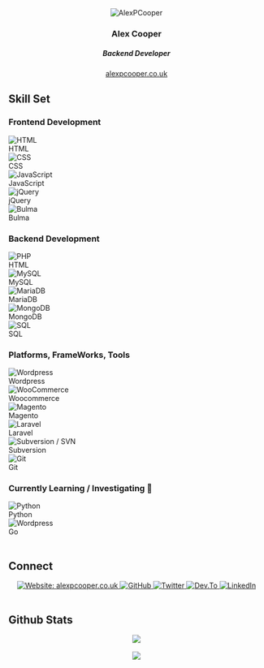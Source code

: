 <link rel="stylesheet" type="text/css" media="all" href="https://alexpcooper.co.uk/assets/github-io-styles.css?2258" />
<div align="center">
   <img src="https://alexpcooper.co.uk/wp-content/themes/alexpcooper/images/alex-cooper-128.png" alt="AlexPCooper" class="top_image" />
</div>

<div align="center">
   <h3 class="title">Alex Cooper</h3>
   <h5 class="subtitle">Backend Developer</h5>
   <a href="https://alexpcooper.co.uk/" class="website_link" target="_blank">alexpcooper.co.uk</a> 
</div> 


<h2 class="section_title">Skill Set</h2>


<h3 class="section_title">Frontend Development</h3>
<div class="row">
  <div class="col total5">
    <img src="https://alexpcooper.co.uk/assets/skill-icons/html5.svg" alt="HTML"><br>
    HTML
  </div>
  <div class="col total5">
    <img src="https://alexpcooper.co.uk/assets/skill-icons/css.svg" alt="CSS"><br>
    CSS
  </div>
  <div class="col total5">
    <img src="https://alexpcooper.co.uk/assets/skill-icons/javascript.svg" alt="JavaScript"><br>
    JavaScript
  </div>
  <div class="col total5">
    <img src="https://alexpcooper.co.uk/assets/skill-icons/jquery.svg" alt="jQuery"><br>
    jQuery
  </div>
  <div class="col total5">
    <img src="https://alexpcooper.co.uk/assets/skill-icons/bulma.svg" alt="Bulma"><br>
    Bulma
  </div>
</div>


<h3 class="section_title">Backend Development</h3>

<div class="row">
  <div class="col total5">
    <img src="https://alexpcooper.co.uk/assets/skill-icons/php.svg" alt="PHP"><br>
    HTML
  </div>
  <div class="col total5">
    <img src="https://alexpcooper.co.uk/assets/skill-icons/mysql.svg" alt="MySQL"><br>
    MySQL
  </div>
  <div class="col total5">
    <img src="https://alexpcooper.co.uk/assets/skill-icons/mariadb.svg" alt="MariaDB"><br>
    MariaDB
  </div>
  <div class="col total5">
    <img src="https://alexpcooper.co.uk/assets/skill-icons/mongodb.svg" alt="MongoDB"><br>
    MongoDB
  </div>
  <div class="col total5">
    <img src="https://alexpcooper.co.uk/assets/skill-icons/sql-code.svg" alt="SQL"><br>
    SQL
  </div>
</div>



<h3 class="section_title">Platforms, FrameWorks, Tools</h3>
    

<div class="row">
  <div class="col total6">
    <img src="https://alexpcooper.co.uk/assets/skill-icons/wordpress.svg" alt="Wordpress"><br>
    Wordpress
  </div>
  <div class="col total6">
    <img src="https://alexpcooper.co.uk/assets/skill-icons/woocommerce.svg" alt="WooCommerce"><br>
    Woocommerce
  </div>
  <div class="col total6">
    <img src="https://alexpcooper.co.uk/assets/skill-icons/magento.svg" alt="Magento"><br>
    Magento
  </div>
  <div class="col total6">
    <img src="https://alexpcooper.co.uk/assets/skill-icons/laravel.svg" alt="Laravel"><br>
    Laravel
  </div>
  <div class="col total6">
    <img src="https://alexpcooper.co.uk/assets/skill-icons/subversion.svg" alt="Subversion / SVN"><br>
    Subversion
  </div>
  <div class="col total6">
    <img src="https://alexpcooper.co.uk/assets/skill-icons/git.svg" alt="Git"><br>
    Git
  </div>
</div>


<h3 class="section_title">Currently Learning / Investigating 🌱 </h3>

<div class="row">
  <div class="col total2">
    <img src="https://alexpcooper.co.uk/assets/skill-icons/python.svg" alt="Python"><br>
    Python
  </div>
  <div class="col total2">
    <img src="https://alexpcooper.co.uk/assets/skill-icons/go.svg" alt="Wordpress"><br>
    Go
  </div>
</div>

<br/>  


<h2 class="section_title">Connect</h2>

<div class="connect_icons" align="center">

  <a href="https://alexpcooper.co.uk" target="_blank">
    <img src="https://img.shields.io/badge/website-alexpcooper.co.uk-green?&style=for-the-badge" alt="Website: alexpcooper.co.uk" />
  </a>

  <a href="https://github.com/alexpcooper" target="_blank">
    <img src="https://img.shields.io/badge/github-%2324292e.svg?&style=for-the-badge&logo=github&logoColor=white" alt="GitHub" />
  </a>

  <a href="https://twitter.com/alexpcooper" target="_blank">
    <img src="https://img.shields.io/badge/twitter-%2300acee.svg?&style=for-the-badge&logo=twitter&logoColor=white" alt="Twitter" />
  </a>

  <a href="https://dev.to/alexpcooper" target="_blank">
    <img src="https://img.shields.io/badge/dev.to-%2308090A.svg?&style=for-the-badge&logo=dev.to&logoColor=white" alt="Dev.To" />
  </a>

  <a href="https://linkedin.com/in/alexpcooper" target="_blank">
    <img src="https://img.shields.io/badge/linkedin-%231E77B5.svg?&style=for-the-badge&logo=linkedin&logoColor=white" alt="LinkedIn" />
  </a>  

</div>  
  

<br/>  


<h2 class="section_title">Github Stats</h2>

<div align="center"><img src="https://github-readme-stats.vercel.app/api?username=alexpcooper&show_icons=true&count_private=true&hide_border=true" align="center" /></div>  

  

<br/>  

<div align="center">
   <a href="https://www.buymeacoffee.com/alexpcooper" target="_blank" style="display: inline-block;">
       <img
           src="https://img.shields.io/badge/Donate-Buy%20Me%20A%20Coffee-orange.svg?style=flat-square" 
           align="center"
       />
   </a>
</div>
